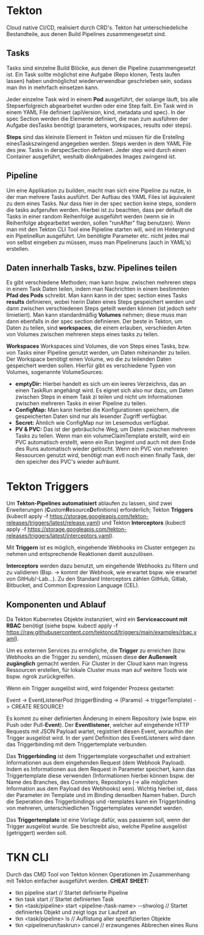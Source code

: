 # **Tekton**
Cloud native CI/CD, realisiert durch CRD's. Tekton hat unterschiedeliche Bestandteile, aus denen Build Pipelines zusammengesetzt sind.

## **Tasks** 
Tasks sind einzelne Build Blöcke, aus denen die Pipeline zusammengesetzt ist. Ein Task sollte möglichst eine Aufgabe (Repo klonen, Tests laufen lassen) haben undmöglichst wiederverwendbar geschrieben sein, sodass man ihn in mehrfach einsetzen kann.

Jeder einzelne Task wird in einem **Pod** ausgeführt, der solange läuft, bis alle Stepserfolgreich abgearbeitet wurden oder eine Step failt.
Ein Task wird in einem YAML File definiert (apiVersion, kind, metadata und spec). In der spec Section werden die Elemente definiert, die man zum ausführen der Aufgabe desTasks benötigt (parameters, workspaces, results oder steps).

**Steps** sind das kleinste Element in Tekton und müssen für die Erstellng einesTaskszwingend angegeben werden. Steps werden in dem YAML File des jew. Tasks in derspecSection definiert. Jeder step wird durch einen Container ausgeführt, weshalb dieAngabedes Images zwingend ist. 

## **Pipeline**

Um eine Applikation zu builden, macht man sich eine Pipeline zu nutze, in der man mehrere Tasks ausführt. Der Aufbau des YAML Files ist äquivalent zu dem eines Tasks. Nur dass hier in der spec section keine steps, sondern die tasks aufgerufen werden. Hierbei ist zu beachten, dass per default die Tasks in einer random Reihenfolge ausgeführt werden (wenn sie in Reihenfolge abgearbeitet werden, sollen "runAfter" flag benutzen). 
Wenn man mit den Tekton CLI Tool eine Pipieline starten will, wird im Hintergrund ein PipelineRun ausgeführt. Um benötigte Parameter etc. nicht jedes mal von selbst eingeben zu müssen, muss man Pipelineruns (auch in YAML's) erstellen. 


## **Daten innerhalb Tasks, bzw. Pipelines teilen**
Es gibt verschiedene Methoden; man kann bspw. zwischen mehreren steps in einem Task Daten teilen, indem man Nachrichten in einem bestimmten **Pfad des Pods** schreibt. Man kann kann in der spec section eines Tasks **results** definieren, wobei hierin Daten eines Steps gespeichert werden und dann zwischen verschiedenen Steps geteilt werden können (ist jedoch sehr limietiert). Man kann standardmäßig **Volumes** nehmen; diese muss man dann ebenfalls in der spec section definieren. Der beste in Tekton, um Daten zu teilen, sind **workspaces**, die einem erlauben, verschieden Arten von Volumes zwischen mehreren steps eines tasks zu teilen.

**Workspaces**
Workspaces sind Volumes, die von Steps eines Tasks, bzw. von Tasks einer Pipeline genutzt werden, um Daten miteinander zu teilen. Der Workspace benötigt einen Volume, wo die zu teilenden Daten gespeichert werden sollen. Hierfür gibt es verschiedene Typen von Volumes, sogenannte VolumeSources:
- **emptyDir:** Hierbei handelt es sich um ein leeres Verzeichnis, das an einen TaskRun angehängt wird. Es eignet sich also nur dazu, um Daten zwischen Steps in einem Task zi teilen und nicht um Informationen zwischen mehreren Tasks in einer Pipeline zu teilen. 
- **ConfigMap:** Man kann hierbei die Konfigurationen speichern, die gespeicherten Daten sind nur als lesender Zugriff verfügbar.
- **Secret:** Ähnlich wie ConfigMap nur im Lesemodus verfügbar.
- **PV & PVC:** Das ist der gebräucliche Weg, um Daten zwischen mehreren Tasks zu teilen. Wenn man ein volumeClaimTemplate erstellt, wird ein PVC automatisch erstellt, wenn ein Run beginnt und auch mit dem Ende des Runs automatisch wieder gelöscht. Wenn ein PVC von mehreren Ressourcen genutzt wird, benötigt man evtl noch einen finally Task, der den speicher des PVC's wieder aufräumt.
  
# **Tekton Triggers**
Um **Tekton-Pipelines automatisiert** ablaufen zu lassen, sind zwei Erweiterungen (**C**ustom**R**esource**D**efinitions) erforderlich; Tekton **Triggers** (kubectl apply -f https://storage.googleapis.com/tekton-releases/triggers/latest/release.yaml) und Tekton **Interceptors** (kubectl apply -f https://storage.googleapis.com/tekton-releases/triggers/latest/interceptors.yaml). 

Mit **Triggern** ist es möglich, eingehende Webhooks im Cluster entgegen zu nehmen und entsprechende Reaktionen damit auszulösen.

**Interceptors** werden dazu benutzt, um eingehende Webhooks zu filtern und zu validieren (Bsp. -> kommt der Webhook, wie erwartet bspw. wie erwartet von GitHub/-Lab...). Zu den Standard Interceptors zählen GitHub, Gitlab, Bitbucket, and Common Expression Language (CEL).

## **Komponenten und Ablauf**
Da Tekton Kubernetes Objekte instanziiert, wird ein **Serviceaccount mit RBAC** benötigt (siehe bspw. kubectl apply -f https://raw.githubusercontent.com/tektoncd/triggers/main/examples/rbac.yaml).  

Um es externen Services zu ermögliche, die **Trigger** zu erreichen (bzw. Webhooks an die Trigger zu senden), müssen diese **der Außenwelt zugänglich** gemacht werden. Für Cluster in der Cloud kann man Ingress Ressourcen erstellen, für lokale Cluster muss man auf weitere Tools wie bspw. ngrok zurückgreifen.

Wenn ein Trigger ausgelöst wird, wird folgender Prozess gestartet:

Event -> EventListenerPod (triggerBinding -> (Params) -> triggerTemplate) -> CREATE RESOURCE!

Es kommt zu einer definierten Änderung in einem Repository (wie bspw. ein Push oder Pull-**Event**). Der **Eventlistener**, welcher auf eingehende HTTP Requests mit JSON Payload wartet, registriert diesen Event, woraufhin der Trigger ausgelöst wird. In der yaml Definition des EventListeners wird dann das Triggerbinding mit dem Triggertemplate verbunden.

Das **Triggerbinding** ist dem Triggertemplate vorgeschaltet und extrahiert Informationen aus dem eingehenden Request (dem Webhook Payload). Indem es Informationen aus dem Request in Parameter speichert, kann das Triggertemplate diese verwenden (Informationen hierbei können bspw. der Name des Branches, des Commiters, Repositorys (-> alle möglichen Information aus dem Payload des Webhooks) sein). Wichtig hierbei ist, dass der Parameter im Template und im Binding denselben Namen haben. Durch die Seperation des Triggerbindings und -templates kann ein Triggerbinding von mehreren, unterschiedlichen Triggertemplates verwendet werden.
 
Das **Triggertemplate** ist eine Vorlage dafür, was passieren soll, wenn der Trigger ausgelöst wurde. Sie beschreibt also, welche Pipeline ausgelöst (getriggert) werden soll.

# TKN CLI
Durch das CMD Tool von Tekton können Operationen im Zusammenhang mit Tekton einfacher ausgeführt werden. 
**CHEAT SHEET:**
- tkn pipeline start <pipeline-name> // Startet definierte Pipeline
- tkn task start <task-name> // Startet definierten Task
- tkn <task/pipeline> start <pipeline-/task-name> --shwolog // Startet definiertes Objekt und zeigt logs zur Laufzeit an
- tkn <task/pipeline> ls // Auflistung aller spezifizierten Objekte
- tkn <pipelinerun/taskrun> cancel <name> // erzwungenes Abbrechen eines Runs

